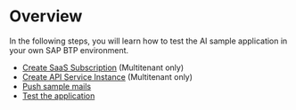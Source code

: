 # Overview

In the following steps, you will learn how to test the AI sample application in your own SAP BTP environment. 

- [Create SaaS Subscription](./1-CreateSubscription.md) (Multitenant only)
- [Create API Service Instance](./2-CreateAPIService.md) (Multitenant only)
- [Push sample mails](./3-PushSampleMails.md)
- [Test the application](./4-TestApplication.md)